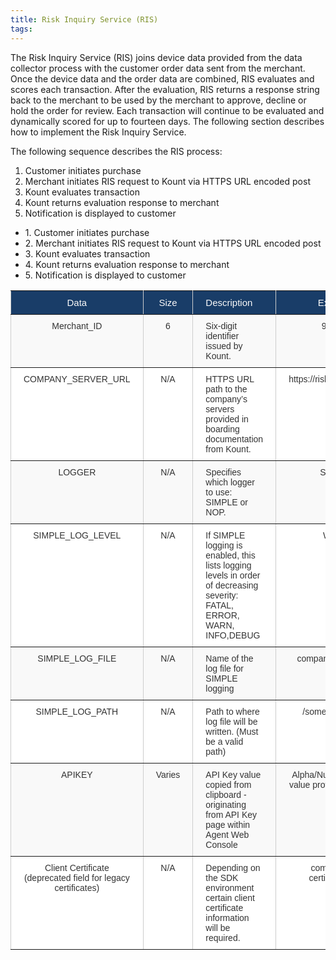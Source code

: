 ```yaml
---
title: Risk Inquiry Service (RIS)
tags:
---
```


The Risk Inquiry Service (RIS) joins device data provided from the data collector process with the customer order data sent from the merchant. Once the device data and the order data are combined, RIS evaluates and scores each transaction. After the evaluation, RIS returns a response string back to the merchant to be used by the merchant to approve, decline or hold the order for review. Each transaction will continue to be evaluated and dynamically scored for up to fourteen days. The following section describes how to implement the Risk Inquiry Service.

The following sequence describes the RIS process:
1.	Customer initiates purchase
2.	Merchant initiates RIS request to Kount via HTTPS URL encoded post
3.	Kount evaluates transaction
4.	Kount returns evaluation response to merchant
5.	Notification is displayed to customer

<ul class="uk-list uk-list-divider">
    <li>1.	Customer initiates purchase</li>
    <li>2.	Merchant initiates RIS request to Kount via HTTPS URL encoded post</li>
    <li>3.	Kount evaluates transaction</li>
    <li>4.	Kount returns evaluation response to merchant</li>
    <li>5.	Notification is displayed to customer</li>
</ul>

<style type="text/css">
.tg  {border-collapse:collapse;border-spacing:0;border-color:#ccc;}
.tg td{font-family:Arial, sans-serif;font-size:14px;padding:10px 20px;border-style:solid;border-width:1px;overflow:hidden;word-break:normal;border-color:#ccc;color:#333;background-color:#fff;}
.tg th{font-family:Arial, sans-serif;font-size:14px;font-weight:normal;padding:10px 20px;border-style:solid;border-width:1px;overflow:hidden;word-break:normal;border-color:#ccc;color:#333;background-color:#f0f0f0;}
.tg .tg-8421{font-size:15px;font-family:"Arial Black", Gadget, sans-serif !important;;background-color:#193d68;color:#f9f9f9;border-color:inherit;text-align:left;vertical-align:top}
.tg .tg-ds6z{font-size:15px;font-family:"Arial Black", Gadget, sans-serif !important;;background-color:#193d68;color:#f9f9f9;border-color:inherit;text-align:center;vertical-align:top}
.tg .tg-c3ow{border-color:inherit;text-align:center;vertical-align:top}
.tg .tg-abip{background-color:#f9f9f9;border-color:inherit;text-align:center;vertical-align:top}
.tg .tg-btxf{background-color:#f9f9f9;border-color:inherit;text-align:left;vertical-align:top}
.tg .tg-0pky{border-color:inherit;text-align:left;vertical-align:top}
</style>
<table class="tg">
  <tr>
    <th class="tg-ds6z">﻿Data</th>
    <th class="tg-ds6z">Size</th>
    <th class="tg-8421">Description</th>
    <th class="tg-ds6z">Example</th>
  </tr>
  <tr>
    <td class="tg-abip">Merchant_ID</td>
    <td class="tg-abip">6</td>
    <td class="tg-btxf">Six-digit identifier issued by Kount.</td>
    <td class="tg-abip">999999</td>
  </tr>
  <tr>
    <td class="tg-c3ow">COMPANY_SERVER_URL</td>
    <td class="tg-c3ow">N/A</td>
    <td class="tg-0pky">HTTPS URL path to the company’s servers provided in boarding documentation from Kount.</td>
    <td class="tg-c3ow">https://risk.test.kount.net</td>
  </tr>
  <tr>
    <td class="tg-abip">LOGGER</td>
    <td class="tg-abip">N/A</td>
    <td class="tg-btxf">Specifies which logger to use: SIMPLE or NOP.</td>
    <td class="tg-abip">SIMPLE</td>
  </tr>
  <tr>
    <td class="tg-c3ow">SIMPLE_LOG_LEVEL</td>
    <td class="tg-c3ow">N/A</td>
    <td class="tg-0pky">If SIMPLE logging is enabled, this lists logging levels in order of decreasing severity: FATAL, ERROR, WARN, INFO,DEBUG</td>
    <td class="tg-c3ow">WARN</td>
  </tr>
  <tr>
    <td class="tg-abip">SIMPLE_LOG_FILE</td>
    <td class="tg-abip">N/A</td>
    <td class="tg-btxf">Name of the log file for SIMPLE logging</td>
    <td class="tg-abip">company-sdk-ris.log</td>
  </tr>
  <tr>
    <td class="tg-c3ow">SIMPLE_LOG_PATH</td>
    <td class="tg-c3ow">N/A</td>
    <td class="tg-0pky">Path to where log file will be written. (Must be a valid path)</td>
    <td class="tg-c3ow">/some/path/to/log</td>
  </tr>
  <tr>
    <td class="tg-abip">APIKEY</td>
    <td class="tg-abip">Varies</td>
    <td class="tg-btxf">API Key value copied from clipboard - originating from API Key page within Agent Web Console</td>
    <td class="tg-abip">Alpha/Numeric hashed value provided by Kount</td>
  </tr>
  <tr>
    <td class="tg-c3ow">Client Certificate (deprecated field for legacy certificates)</td>
    <td class="tg-c3ow">N/A</td>
    <td class="tg-0pky">Depending on the SDK environment certain client certificate information will be required.</td>
    <td class="tg-c3ow">company-ris- certificate.p12</td>
  </tr>
</table>
